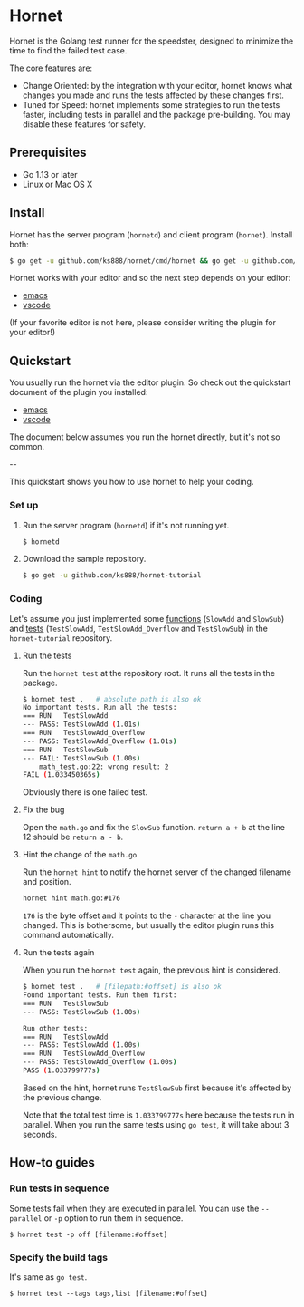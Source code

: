 # Hornet

Hornet is the Golang test runner for the speedster, designed to minimize the time to find the failed test case.

The core features are:
* Change Oriented: by the integration with your editor, hornet knows what changes you made and runs the tests affected by these changes first.
* Tuned for Speed: hornet implements some strategies to run the tests faster, including tests in parallel and the package pre-building. You may disable these features for safety.

## Prerequisites

* Go 1.13 or later
* Linux or Mac OS X

## Install

Hornet has the server program (`hornetd`) and client program (`hornet`). Install both:

```sh
$ go get -u github.com/ks888/hornet/cmd/hornet && go get -u github.com/ks888/hornet/cmd/hornetd
```

Hornet works with your editor and so the next step depends on your editor:
* [emacs]()
* [vscode]()

(If your favorite editor is not here, please consider writing the plugin for your editor!)

## Quickstart

You usually run the hornet via the editor plugin. So check out the quickstart document of the plugin you installed:
* [emacs]()
* [vscode]()

The document below assumes you run the hornet directly, but it's not so common.

--

This quickstart shows you how to use hornet to help your coding.

### Set up

1. Run the server program (`hornetd`) if it's not running yet.

   ```sh
   $ hornetd
   ```

2. Download the sample repository.

   ```sh
   $ go get -u github.com/ks888/hornet-tutorial
   ```

### Coding

Let's assume you just implemented some [functions](https://github.com/ks888/hornet-tutorial/blob/master/math.go) (`SlowAdd` and `SlowSub`) and [tests](https://github.com/ks888/hornet-tutorial/blob/master/math_test.go) (`TestSlowAdd`, `TestSlowAdd_Overflow` and `TestSlowSub`) in the `hornet-tutorial` repository.

1. Run the tests

   Run the `hornet test` at the repository root. It runs all the tests in the package.

   ```sh
   $ hornet test .   # absolute path is also ok
   No important tests. Run all the tests:
   === RUN   TestSlowAdd
   --- PASS: TestSlowAdd (1.01s)
   === RUN   TestSlowAdd_Overflow
   --- PASS: TestSlowAdd_Overflow (1.01s)
   === RUN   TestSlowSub
   --- FAIL: TestSlowSub (1.00s)
       math_test.go:22: wrong result: 2
   FAIL (1.033450365s)
   ```

   Obviously there is one failed test.

2. Fix the bug

   Open the `math.go` and fix the `SlowSub` function. `return a + b` at the line 12 should be `return a - b`.

3. Hint the change of the `math.go`

   Run the `hornet hint` to notify the hornet server of the changed filename and position.

   ```sh
   hornet hint math.go:#176
   ```

   `176` is the byte offset and it points to the `-` character at the line you changed. This is bothersome, but usually the editor plugin runs this command automatically.

4. Run the tests again

   When you run the `hornet test` again, the previous hint is considered.

   ```sh
   $ hornet test .   # [filepath:#offset] is also ok
   Found important tests. Run them first:
   === RUN   TestSlowSub
   --- PASS: TestSlowSub (1.00s)

   Run other tests:
   === RUN   TestSlowAdd
   --- PASS: TestSlowAdd (1.00s)
   === RUN   TestSlowAdd_Overflow
   --- PASS: TestSlowAdd_Overflow (1.00s)
   PASS (1.033799777s)
   ```

   Based on the hint, hornet runs `TestSlowSub` first because it's affected by the previous change.

   Note that the total test time is `1.033799777s` here because the tests run in parallel. When you run the same tests using `go test`, it will take about 3 seconds.

## How-to guides

### Run tests in sequence

Some tests fail when they are executed in parallel. You can use the `--parallel` or `-p` option to run them in sequence.

```
$ hornet test -p off [filename:#offset]
```

### Specify the build tags

It's same as `go test`.

```
$ hornet test --tags tags,list [filename:#offset]
```

